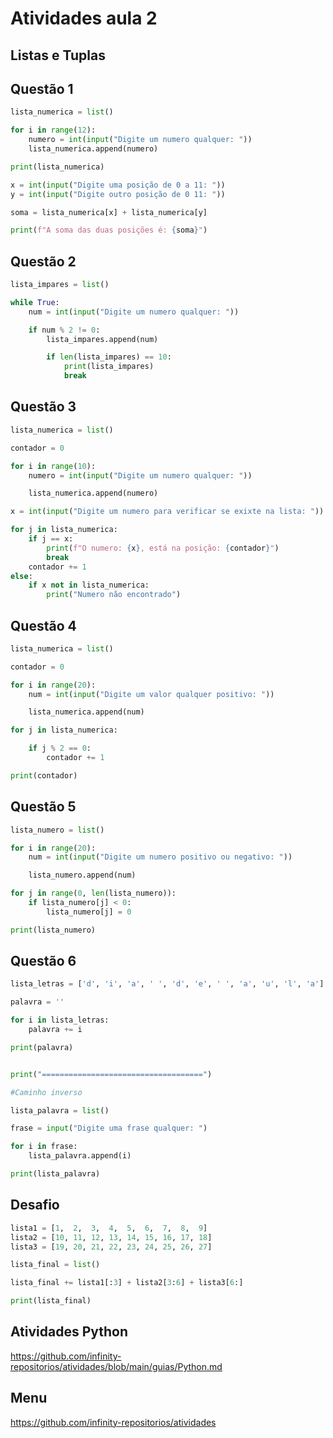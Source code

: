 # Atividades aula 2

## Listas e Tuplas

## Questão 1

~~~py
lista_numerica = list()

for i in range(12):
    numero = int(input("Digite um numero qualquer: "))
    lista_numerica.append(numero)

print(lista_numerica)

x = int(input("Digite uma posição de 0 a 11: "))
y = int(input("Digite outro posição de 0 11: "))

soma = lista_numerica[x] + lista_numerica[y]

print(f"A soma das duas posições é: {soma}")
~~~

## Questão 2

~~~py
lista_impares = list()

while True:
    num = int(input("Digite um numero qualquer: "))

    if num % 2 != 0:
        lista_impares.append(num)

        if len(lista_impares) == 10:
            print(lista_impares)
            break
~~~

## Questão 3

~~~py
lista_numerica = list()

contador = 0

for i in range(10):
    numero = int(input("Digite um numero qualquer: "))

    lista_numerica.append(numero)

x = int(input("Digite um numero para verificar se exixte na lista: "))

for j in lista_numerica:
    if j == x:
        print(f"O numero: {x}, está na posição: {contador}")
        break
    contador += 1
else:
    if x not in lista_numerica:
        print("Numero não encontrado")
~~~

## Questão 4

~~~py
lista_numerica = list()

contador = 0

for i in range(20):
    num = int(input("Digite um valor qualquer positivo: "))

    lista_numerica.append(num)

for j in lista_numerica:

    if j % 2 == 0:
        contador += 1

print(contador)
~~~

## Questão 5

~~~py
lista_numero = list()

for i in range(20):
    num = int(input("Digite um numero positivo ou negativo: "))

    lista_numero.append(num)

for j in range(0, len(lista_numero)):
    if lista_numero[j] < 0:
        lista_numero[j] = 0

print(lista_numero)
~~~

## Questão 6

~~~py
lista_letras = ['d', 'i', 'a', ' ', 'd', 'e', ' ', 'a', 'u', 'l', 'a']

palavra = ''

for i in lista_letras:
    palavra += i

print(palavra)


print("====================================")

#Caminho inverso

lista_palavra = list()

frase = input("Digite uma frase qualquer: ")

for i in frase:
    lista_palavra.append(i)

print(lista_palavra)
~~~

## Desafio

~~~py
lista1 = [1,  2,  3,  4,  5,  6,  7,  8,  9]
lista2 = [10, 11, 12, 13, 14, 15, 16, 17, 18]
lista3 = [19, 20, 21, 22, 23, 24, 25, 26, 27]

lista_final = list()

lista_final += lista1[:3] + lista2[3:6] + lista3[6:]

print(lista_final)
~~~

## Atividades Python

<https://github.com/infinity-repositorios/atividades/blob/main/guias/Python.md>

## Menu

<https://github.com/infinity-repositorios/atividades>
